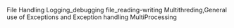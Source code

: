 File Handling Logging_debugging file_reading-writing Multithreding,General use of Exceptions and Exception handling MultiProcessing
